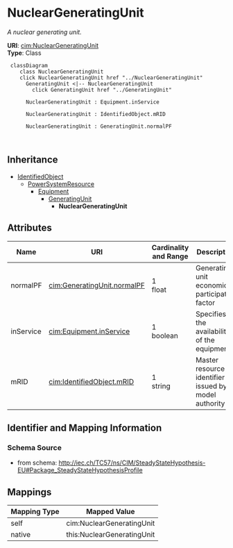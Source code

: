 # NuclearGeneratingUnit


_A nuclear generating unit._





**URI**: [cim:NuclearGeneratingUnit](http://iec.ch/TC57/CIM100#NuclearGeneratingUnit)<br />
**Type**: Class




```mermaid
 classDiagram
    class NuclearGeneratingUnit
    click NuclearGeneratingUnit href "../NuclearGeneratingUnit"
      GeneratingUnit <|-- NuclearGeneratingUnit
        click GeneratingUnit href "../GeneratingUnit"
      
      NuclearGeneratingUnit : Equipment.inService
        
      NuclearGeneratingUnit : IdentifiedObject.mRID
        
      NuclearGeneratingUnit : GeneratingUnit.normalPF
        
      
```





## Inheritance
* [IdentifiedObject](IdentifiedObject.md)
    * [PowerSystemResource](PowerSystemResource.md)
        * [Equipment](Equipment.md)
            * [GeneratingUnit](GeneratingUnit.md)
                * **NuclearGeneratingUnit**



## Attributes


| Name | URI | Cardinality and Range | Description | Inheritance |
| ---  | --- | --- | --- | --- |
| normalPF | [cim:GeneratingUnit.normalPF](http://iec.ch/TC57/CIM100#GeneratingUnit.normalPF) | 1 <br />  float  | Generating unit economic participation factor | [GeneratingUnit](GeneratingUnit.md) |
| inService | [cim:Equipment.inService](http://iec.ch/TC57/CIM100#Equipment.inService) | 1 <br />  boolean  | Specifies the availability of the equipment | [Equipment](Equipment.md) |
| mRID | [cim:IdentifiedObject.mRID](http://iec.ch/TC57/CIM100#IdentifiedObject.mRID) | 1 <br />  string  | Master resource identifier issued by a model authority | [IdentifiedObject](IdentifiedObject.md) |









## Identifier and Mapping Information







### Schema Source


* from schema: http://iec.ch/TC57/ns/CIM/SteadyStateHypothesis-EU#Package_SteadyStateHypothesisProfile





## Mappings

| Mapping Type | Mapped Value |
| ---  | ---  |
| self | cim:NuclearGeneratingUnit |
| native | this:NuclearGeneratingUnit |




